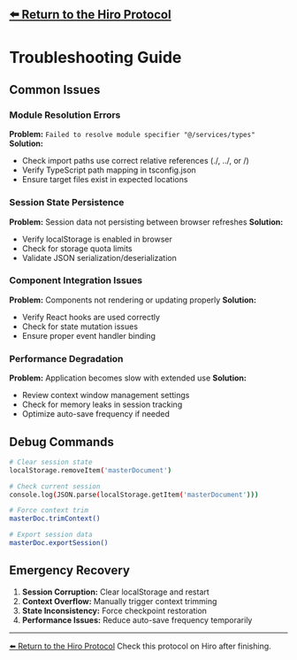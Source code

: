 [⬅️ Return to the Hiro Protocol](../000-hiro_protocol.md)
---

# Troubleshooting Guide

## Common Issues

### Module Resolution Errors
**Problem:** `Failed to resolve module specifier "@/services/types"`
**Solution:** 
- Check import paths use correct relative references (./,  ../, or /)
- Verify TypeScript path mapping in tsconfig.json
- Ensure target files exist in expected locations

### Session State Persistence
**Problem:** Session data not persisting between browser refreshes
**Solution:**
- Verify localStorage is enabled in browser
- Check for storage quota limits
- Validate JSON serialization/deserialization

### Component Integration Issues
**Problem:** Components not rendering or updating properly
**Solution:**
- Verify React hooks are used correctly
- Check for state mutation issues
- Ensure proper event handler binding

### Performance Degradation
**Problem:** Application becomes slow with extended use
**Solution:**
- Review context window management settings
- Check for memory leaks in session tracking
- Optimize auto-save frequency if needed

## Debug Commands
```bash
# Clear session state
localStorage.removeItem('masterDocument')

# Check current session
console.log(JSON.parse(localStorage.getItem('masterDocument')))

# Force context trim
masterDoc.trimContext()

# Export session data
masterDoc.exportSession()
```

## Emergency Recovery
1. **Session Corruption:** Clear localStorage and restart
2. **Context Overflow:** Manually trigger context trimming
3. **State Inconsistency:** Force checkpoint restoration
4. **Performance Issues:** Reduce auto-save frequency temporarily

---
[⬅️ Return to the Hiro Protocol](../000-hiro_protocol.md)
Check this protocol on Hiro after finishing.